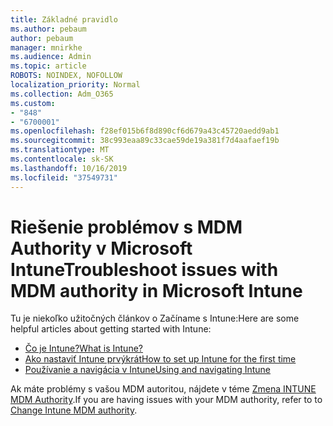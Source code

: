 ```yaml
---
title: Základné pravidlo
ms.author: pebaum
author: pebaum
manager: mnirkhe
ms.audience: Admin
ms.topic: article
ROBOTS: NOINDEX, NOFOLLOW
localization_priority: Normal
ms.collection: Adm_O365
ms.custom:
- "848"
- "6700001"
ms.openlocfilehash: f28ef015b6f8d890cf6d679a43c45720aedd9ab1
ms.sourcegitcommit: 38c993eaa89c33cae59de19a381f7d4aafaef19b
ms.translationtype: MT
ms.contentlocale: sk-SK
ms.lasthandoff: 10/16/2019
ms.locfileid: "37549731"
---
```

# <a name="troubleshoot-issues-with-mdm-authority-in-microsoft-intune"></a><span data-ttu-id="da299-102">Riešenie problémov s MDM Authority v Microsoft Intune</span><span class="sxs-lookup"><span data-stu-id="da299-102">Troubleshoot issues with MDM authority in Microsoft Intune</span></span>

<span data-ttu-id="da299-103">Tu je niekoľko užitočných článkov o Začíname s Intune:</span><span class="sxs-lookup"><span data-stu-id="da299-103">Here are some helpful articles about getting started with Intune:</span></span>

- [<span data-ttu-id="da299-104">Čo je Intune?</span><span class="sxs-lookup"><span data-stu-id="da299-104">What is Intune?</span></span>](https://docs.microsoft.com/intune/what-is-intune)
- [<span data-ttu-id="da299-105">Ako nastaviť Intune prvýkrát</span><span class="sxs-lookup"><span data-stu-id="da299-105">How to set up Intune for the first time</span></span>](https://docs.microsoft.com/intune/setup-steps)
- [<span data-ttu-id="da299-106">Používanie a navigácia v Intune</span><span class="sxs-lookup"><span data-stu-id="da299-106">Using and navigating Intune</span></span>](https://docs.microsoft.com/intune/tutorial-walkthrough-intune-portal)

<span data-ttu-id="da299-107">Ak máte problémy s vašou MDM autoritou, nájdete v téme [Zmena INTUNE MDM Authority](https://docs.microsoft.com/alchemyinsights/change-mdm-authority).</span><span class="sxs-lookup"><span data-stu-id="da299-107">If you are having issues with your MDM authority, refer to to [Change Intune MDM authority](https://docs.microsoft.com/alchemyinsights/change-mdm-authority).</span></span>
